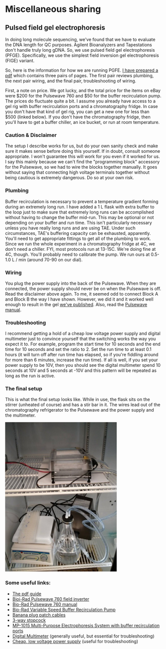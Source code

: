 # Miscellaneous sharing

## Pulsed field gel electrophoresis

In doing long molecule sequencing, we've found that we have to evaluate the DNA length for QC purposes. Agilent Bioanalyzers and Tapestations don't handle truly long gDNA. So, we use pulsed field gel electrophoresis (PFGE). Specifically, we use the simplest field inversion gel electrophoresis (FIGE) variant.

So, here is the information for how we are running PGFE. [I have prepared a pdf](PFGE.pdf) which contains three pairs of pages. The first pair reviews plumbing, the next pair wiring, and the final pair, troubleshooting of wiring. 

First, a note on price. We got lucky, and the total price for the items on eBay were $200 for the Pulsewave 760 and $50 for the buffer recirculation pump. The prices do fluctuate quite a bit. I assume you already have access to a gel rig with buffer recirculation ports and a chromatography fridge. In case you don't have that kind of gel rig, you can get a new one for less than $500 (linked below). If you don't have the chromatography fridge, then you'll have to get a buffer chiller, an ice bucket, or run at room temperature.

### Caution & Disclaimer

The setup I describe works for us, but do your own sanity check and make sure it makes sense before doing this yourself. If in doubt, consult someone appropriate. I won't guarantee this will work for you even if it worked for us. I say this mainly because we can't find the "programming block" accessory for the Pulsewave, so we had to wire the blocks together manually. It goes without saying that connecting high voltage terminals together without being cautious is extremely dangerous. Do so at your own risk.

### Plumbing

Buffer recirculation is necessary to prevent a temperature gradient forming during an extremely long run. I have added a 1 L flask with extra buffer to the loop just to make sure that extremely long runs can be accomplished without having to change the buffer mid-run. This may be optional or not depending on your buffer and run time. This isn't particularly necessary unless you have really long runs and are using TAE. Under such circumstances, TAE's buffering capacity can be exhausted, apparently. You'll need to get appropriate fittings to get all of the plumbing to work. Since we run the whole experiment in a chromatography fridge at 4C, we don't need a chiller. FYI, most protocols run at 13-15C. We're doing fine at 4C, though. You'll probably need to calibrate the pump. We run ours at 0.5-1.0 L / min (around 70-90 on our dial).

### Wiring

You plug the power supply into the back of the Pulsewave. When they are connected, the power supply should never be on when the Pulsewave is off. Read the disclaimer above again. To me, it seemed odd to connect Block A and Block B the way I have shown. However, we did it and it worked well enough to result in the gel [we've published](https://www.ncbi.nlm.nih.gov/pmc/articles/PMC5100563/figure/F1/). Also, read the [Pulsewave manual](Pulsewave760manual.pdf).

### Troubleshooting

I recommend getting a hold of a cheap low voltage power supply and digital multimeter just to convince yourself that the switching works the way you expect it to. For example, program the start time for 10 seconds and the end time for 10 seconds and set the ratio to 2. Set the run time to at least 0.1 hours (it will turn off after run time has elapsed, so if you're fiddling around for more than 6 minutes, increase the run time). If all is well, if you set your power supply to be 10V, then you should see the digital multimeter spend 10 seconds at 10V and 5 seconds at -10V and this pattern will be repeated as long as the run is active.

### The final setup
This is what the final setup looks like. While in use, the flask sits on the stirrer (unheated of course) and has a stir bar in it. The wires lead out of the chromatography refrigerator to the Pulsewave and the power supply and the multimeter.

<img src="PFGE_ChromFridge.jpg" width="360">

### Some useful links:

* [The pdf guide](PFGE.pdf)
* [Bioi-Rad Pulsewave 760 field inverter](https://www.ebay.com/sch/sis.html?_nkw=BIO+RAD+Pulsewave+760+1703603+Field+Switcher+C&_itemId=181566847281&_trksid=p2047675.m4099)
* [Bio-Rad Pulsewave 760 manual](Pulsewave760manual.pdf)
* [Bio-Rad Variable Speed Buffer Recirculation Pump](https://www.ebay.com/sch/i.html?_nkw=biorad+variable+speed+buffer+recirculation+pump)
* [Banana plug patch cables](https://www.amazon.com/Esco-Lite-High-Voltage-Cable-Banana/dp/B00ESXZ4XI/)
* [3-way stopcock](https://www.usplastic.com/catalog/item.aspx?itemid=23348&catid=438)
* [MP-1015 Multi-Purpose Electrophoresis System with buffer recirculation ports](https://www.ibisci.com/product-category/electrophoresis/horizontalelectrophoresis/horizontalelectrophoresis-mp1015)
* [Digital Multimeter](https://www.amazon.com/UNI-T-UT61D-True-Digital-Multimeter/dp/B00BRKYL7A/) (generally useful, but essential for troubleshooting)
* [Cheap, low voltage power supply](https://www.amazon.com/Tekpower-Variable-Supply-1-5-15-HY152A/dp/B000RO8J98) (useful for troubleshooting)

